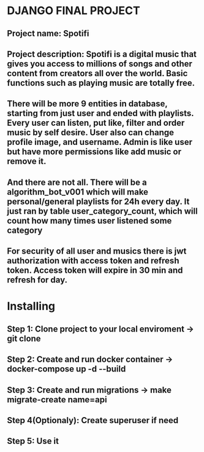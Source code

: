 # DJANGO FINAL PROJECT
## **Project name**: Spotifi
## **Project description**: Spotifi is a digital music that gives you access to millions of songs and other content from creators all over the world. Basic functions such as playing music are totally free.
##    There will be more 9 entities in database, starting from just user and ended with playlists. Every user can listen, put like, filter and order music by self desire. User also can change profile image, and username. Admin is like user but have more permissions like add music or remove it. 
##     And there are not all. There will be a algorithm_bot_v001 which will make personal/general playlists for 24h every day. It just ran by table user_category_count, which will count how many times user listened some category
##     For security of all user and musics there is jwt authorization with access token and refresh token. Access token will expire in 30 min and refresh for day. 
# Installing
## Step 1: Clone project to your local enviroment -> git clone <link>
## Step 2: Create and run docker container -> docker-compose up -d --build
## Step 3: Create and run migrations -> make migrate-create name=api
## Step 4(Optionaly): Create superuser if need
## Step 5: Use it